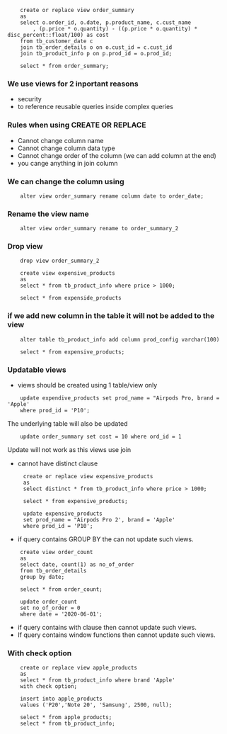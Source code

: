 ```mysql
    create or replace view order_summary
    as
    select o.order_id, o.date, p.product_name, c.cust_name
        , (p.price * o.quantity) - ((p.price * o.quantity) * disc_percent::float/100) as cost
    from tb_customer_date c
    join tb_order_details o on o.cust_id = c.cust_id
    join tb_product_info p on p.prod_id = o.prod_id;

    select * from order_summary;
```

### We use views for 2 inportant reasons
- security
- to reference reusable queries inside complex queries

### Rules when using CREATE OR REPLACE
- Cannot change column name
- Cannot change column data type
- Cannot change order of the column (we can add column at the end)
- you cange anything in join column

### We can change the column using
```mysql
    alter view order_summary rename column date to order_date;
```

### Rename the view name
```mysql
    alter view order_summary rename to order_summary_2
```

### Drop view
```mysql
    drop view order_summary_2
```

```mysql
    create view expensive_products
    as
    select * from tb_product_info where price > 1000;

    select * from expenside_products
```

### if we add new column in the table it will not be added to the view
```mysql
    alter table tb_product_info add column prod_config varchar(100)

    select * from expensive_products;
```
### Updatable views
- views should be created using 1 table/view only
```mysql
    update expendive_products set prod_name = "Airpods Pro, brand = 'Apple'
    where prod_id = 'P10';
```
The underlying table will also be updated

```mysql
    update order_summary set cost = 10 where ord_id = 1
```
Update will not work as this views use join

- cannot have distinct clause
```mysql
     create or replace view expensive_products
     as
     select distinct * from tb_product_info where price > 1000;

     select * from expensive_products;

     update expensive_products
     set prod_name = "Airpods Pro 2', brand = 'Apple'
     where prod_id = 'P10';
```

- if query contains GROUP BY the can not update such views.
```mysql
    create view order_count
    as
    select date, count(1) as no_of_order
    from tb_order_details
    group by date;

    select * from order_count;

    update order_count
    set no_of_order = 0
    where date = '2020-06-01';
``` 

- if query contains with clause then cannot update such views.
- If query contains window functions then cannot update such views.

### With check option
```mysql
    create or replace view apple_products
    as
    select * from tb_product_info where brand 'Apple'
    with check option;

    insert into apple_products
    values ('P20','Note 20', 'Samsung', 2500, null);

    select * from apple_products;
    select * from tb_product_info;
```